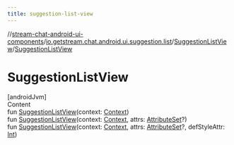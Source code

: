 ```yaml
---
title: suggestion-list-view
---
```

//[stream-chat-android-ui-components](../../../index.md)/[io.getstream.chat.android.ui.suggestion.list](../index.md)/[SuggestionListView](index.md)/[SuggestionListView](SuggestionListView.md)



# SuggestionListView  
[androidJvm]  
Content  
fun [SuggestionListView](SuggestionListView.md)(context: [Context](https://developer.android.com/reference/kotlin/android/content/Context.html))  
fun [SuggestionListView](SuggestionListView.md)(context: [Context](https://developer.android.com/reference/kotlin/android/content/Context.html), attrs: [AttributeSet](https://developer.android.com/reference/kotlin/android/util/AttributeSet.html)?)  
fun [SuggestionListView](SuggestionListView.md)(context: [Context](https://developer.android.com/reference/kotlin/android/content/Context.html), attrs: [AttributeSet](https://developer.android.com/reference/kotlin/android/util/AttributeSet.html)?, defStyleAttr: [Int](https://kotlinlang.org/api/latest/jvm/stdlib/kotlin/-int/index.html))  



